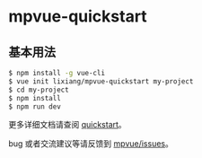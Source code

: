 # mpvue-quickstart

## 基本用法
``` bash
$ npm install -g vue-cli
$ vue init lixiang/mpvue-quickstart my-project
$ cd my-project
$ npm install
$ npm run dev
```

更多详细文档请查阅 [quickstart](http://mpvue.com/mpvue/quickstart/)。

bug 或者交流建议等请反馈到 [mpvue/issues](https://github.com/Meituan-Dianping/mpvue/issues)。
